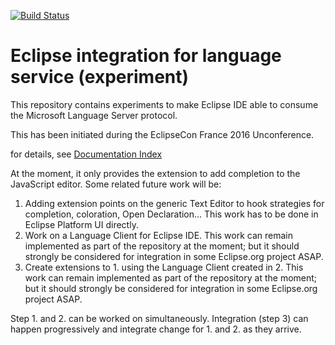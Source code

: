 [![Build Status](https://travis-ci.org/eclipselabs/eclipse-language-service.svg?branch=master)](https://travis-ci.org/eclipselabs/eclipse-language-service)

# Eclipse integration for language service (experiment)


This repository contains experiments to make Eclipse IDE able to consume the Microsoft Language Server protocol.

This has been initiated during the EclipseCon France 2016 Unconference.

for details, see [Documentation Index](/adoc/index.adoc)

At the moment, it only provides the extension to add completion to the JavaScript editor. Some related future work will be:

1. Adding extension points on the generic Text Editor to hook strategies for completion, coloration, Open Declaration... This work has to be done in Eclipse Platform UI directly.
2. Work on a Language Client for Eclipse IDE. This work can remain implemented as part of the repository at the moment; but it should strongly be considered for integration in some Eclipse.org project ASAP.
3. Create extensions to 1. using the Language Client created in 2. This work can remain implemented as part of the repository at the moment; but it should strongly be considered for integration in some Eclipse.org project ASAP.

Step 1. and 2. can be worked on simultaneously. Integration (step 3) can happen progressively and integrate change for 1. and 2. as they arrive.
